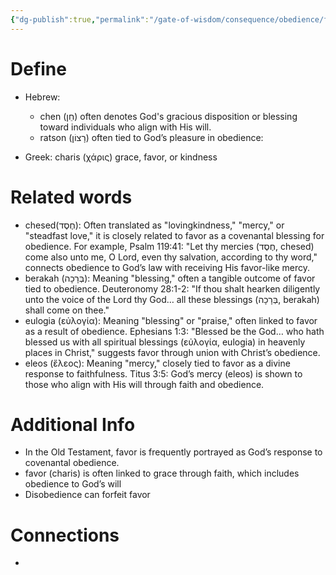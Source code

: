 ```yaml
---
{"dg-publish":true,"permalink":"/gate-of-wisdom/consequence/obedience/favor/","tags":["#GateWisdom","ConcequenceObedience","F"]}
---
```


# Define
- Hebrew: 
	- chen (חֵן) often denotes God's gracious disposition or blessing toward individuals who align with His will.
	- ratson (רָצוֹן) often tied to God’s pleasure in obedience:

- Greek: charis (χάρις) grace, favor, or kindness


# Related words
- chesed(חֶסֶד): Often translated as "lovingkindness," "mercy," or "steadfast love," it is closely related to favor as a covenantal blessing for obedience. For example, Psalm 119:41: "Let thy mercies (חֶסֶד, chesed) come also unto me, O Lord, even thy salvation, according to thy word," connects obedience to God’s law with receiving His favor-like mercy.
- berakah (בְּרָכָה): Meaning "blessing," often a tangible outcome of favor tied to obedience. Deuteronomy 28:1-2: "If thou shalt hearken diligently unto the voice of the Lord thy God… all these blessings (בְּרָכָה, berakah) shall come on thee."
- eulogia (εὐλογία): Meaning "blessing" or "praise," often linked to favor as a result of obedience. Ephesians 1:3: "Blessed be the God… who hath blessed us with all spiritual blessings (εὐλογία, eulogia) in heavenly places in Christ," suggests favor through union with Christ’s obedience.
- eleos (ἔλεος): Meaning "mercy," closely tied to favor as a divine response to faithfulness. Titus 3:5: God’s mercy (eleos) is shown to those who align with His will through faith and obedience.

# Additional Info
- In the Old Testament, favor is frequently portrayed as God’s response to covenantal obedience.
- favor (charis) is often linked to grace through faith, which includes obedience to God’s will
- Disobedience can forfeit favor

# Connections
- 

 